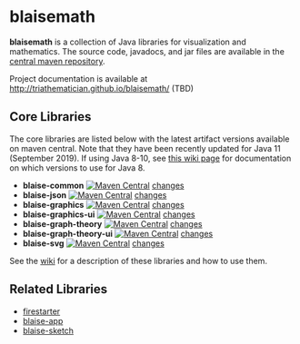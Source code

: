 # blaisemath
**blaisemath** is a collection of Java libraries for visualization and mathematics. The source code, javadocs, and jar files are available in the  [central maven repository](http://search.maven.org/#search%7Cga%7C1%7Cg%3A%22com.googlecode.blaisemath%22).

Project documentation is available at http://triathematician.github.io/blaisemath/ (TBD)

## Core Libraries
The core libraries are listed below with the latest artifact versions available on maven central. Note that they have been recently updated for Java 11 (September 2019). If using Java 8-10, see [this wiki page](https://github.com/triathematician/blaisemath/wiki/java-8) for documentation on which versions to use for Java 8.
- **blaise-common** [![Maven Central](https://maven-badges.herokuapp.com/maven-central/com.googlecode.blaisemath/blaise-common/badge.svg)](https://maven-badges.herokuapp.com/maven-central/com.googlecode.blaisemath/blaise-common) [changes](https://github.com/triathematician/blaisemath/wiki/blaise-common-change-log)
- **blaise-json** [![Maven Central](https://maven-badges.herokuapp.com/maven-central/com.googlecode.blaisemath/blaise-json/badge.svg)](https://maven-badges.herokuapp.com/maven-central/com.googlecode.blaisemath/blaise-json) [changes](https://github.com/triathematician/blaisemath/wiki/blaise-json-change-log)
- **blaise-graphics** [![Maven Central](https://maven-badges.herokuapp.com/maven-central/com.googlecode.blaisemath/blaise-graphics/badge.svg)](https://maven-badges.herokuapp.com/maven-central/com.googlecode.blaisemath/blaise-graphics) [changes](https://github.com/triathematician/blaisemath/wiki/blaise-graphics-change-log)
- **blaise-graphics-ui** [![Maven Central](https://maven-badges.herokuapp.com/maven-central/com.googlecode.blaisemath/blaise-graphics-ui/badge.svg)](https://maven-badges.herokuapp.com/maven-central/com.googlecode.blaisemath/blaise-graphics-ui) [changes](https://github.com/triathematician/blaisemath/wiki/blaise-graphics-ui-change-log)
- **blaise-graph-theory** [![Maven Central](https://maven-badges.herokuapp.com/maven-central/com.googlecode.blaisemath/blaise-graph-theory/badge.svg)](https://maven-badges.herokuapp.com/maven-central/com.googlecode.blaisemath/blaise-graph-theory) [changes](https://github.com/triathematician/blaisemath/wiki/blaise-graph-theory-change-log)
- **blaise-graph-theory-ui** [![Maven Central](https://maven-badges.herokuapp.com/maven-central/com.googlecode.blaisemath/blaise-graph-theory-ui/badge.svg)](https://maven-badges.herokuapp.com/maven-central/com.googlecode.blaisemath/blaise-graph-theory-ui) [changes](https://github.com/triathematician/blaisemath/wiki/blaise-graph-theory-ui-change-log)
- **blaise-svg** [![Maven Central](https://maven-badges.herokuapp.com/maven-central/com.googlecode.blaisemath/blaise-svg/badge.svg)](https://maven-badges.herokuapp.com/maven-central/com.googlecode.blaisemath/blaise-svg) [changes](https://github.com/triathematician/blaisemath/wiki/blaise-svg-change-log)

See the [wiki](https://github.com/triathematician/blaisemath/wiki) for a description of these libraries and how to use them.

## Related Libraries
- [firestarter](https://github.com/triathematician/firestarter)
- [blaise-app](https://github.com/triathematician/blaise-app)
- [blaise-sketch](https://github.com/triathematician/blaise-sketch)

